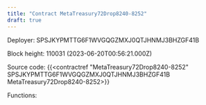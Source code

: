```yaml
---
title: "Contract MetaTreasury72Drop8240-8252"
draft: true
---
```

Deployer: SPSJKYPMTTG6F1WVGQGZMXJ0QTJHNMJ3BHZGF41B


 



Block height: 110031 (2023-06-20T00:56:21.000Z)

Source code: {{<contractref "MetaTreasury72Drop8240-8252" SPSJKYPMTTG6F1WVGQGZMXJ0QTJHNMJ3BHZGF41B MetaTreasury72Drop8240-8252>}}

Functions:


